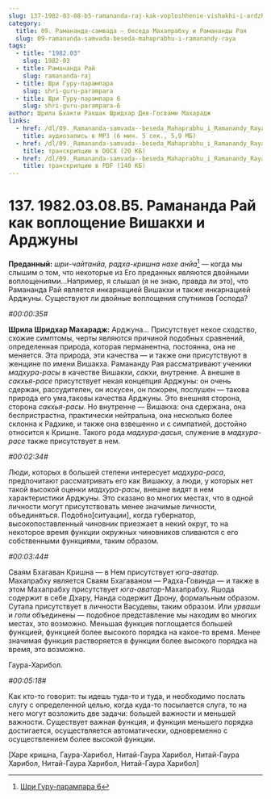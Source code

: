 ```yaml
---
slug: 137-1982-03-08-b5-ramananda-raj-kak-voploshhenie-vishakhi-i-ardzhuny
category:
  title: 09. Рамананда-самвада — беседа Махапрабху и Рамананды Рая
  slug: 09-ramananda-samvada-beseda-mahaprabhu-i-ramanandy-raya
tags:
  - title: "1982.03"
    slug: 1982-03
  - title: Рамананда Рай
    slug: ramananda-raj
  - title: Шри Гуру-парампара
    slug: shri-guru-parampara
  - title: Шри Гуру-парампара 6
    slug: shri-guru-parampara-6
author: Шрила Бхакти Ракшак Шридхар Дев-Госвами Махарадж
links:
  - href: /dl/09._Ramananda-samvada--beseda_Mahaprabhu_i_Ramanandy_Raya/137_1982.03.08.B5_SridharMj_Ramananda_Raj_kak_voploshhenie_Vishakhi_i_Ardzhuny.mp3
    title: аудиозапись в MP3 (6 мин. 5 сек., 5,9 МБ)
  - href: /dl/09._Ramananda-samvada--beseda_Mahaprabhu_i_Ramanandy_Raya/137_1982.03.08.B5_SridharMj_Ramananda_Raj_kak_voploshhenie_Vishakhi_i_Ardzhuny.docx
    title: транскрипцию в DOCX (20 КБ)
  - href: /dl/09._Ramananda-samvada--beseda_Mahaprabhu_i_Ramanandy_Raya/137_1982.03.08.B5_SridharMj_Ramananda_Raj_kak_voploshhenie_Vishakhi_i_Ardzhuny.pdf
    title: транскрипцию в PDF (140 КБ)
---
```


# 137. 1982.03.08.B5. Рамананда Рай как воплощение Вишакхи и Арджуны

**Преданный:** *шри-чайтанйа, радха-кришна нахе анйа*[^_ftn1] — когда мы слышим о том, что некоторые из Его преданных являются двойными воплощениями…Например, я слышал (я не знаю, правда ли это), что Рамананда Рай является инкарнацией Вишакхи и также инкарнацией Арджуны. Существуют ли двойные воплощения спутников Господа?

*#00:00:35#*

**Шрила Шридхар Махарадж:** Арджуна… Присутствует некое сходство, схожие симптомы, черты являются причиной подобных сравнений, определенная природа, которая перманентна, постоянна, она не меняется. Эта природа, эти качества — и также они присутствуют в женщине по имени Вишакха. Рамананду Рая рассматривают ученики *мадхура-расы* в качестве Вишакхи, *сакхи*, внутренне. А внешне в *сакхья-расе* присутствует некая концепция Арджуны: он очень сдержан, рассудителен, он искусен, он покорен, послушен — такова природа его ума,таковы качества Арджуны. Это внешняя сторона, сторона *сакхья-расы*. Но внутренне — Вишакха: она сдержана, она беспристрастна, практически нейтральна, она несколько более склонна к Радхике, и также она взвешенно и с симпатией, достойно относится к Кришне. Такого рода *мадхура-дасья*, служение в *мадхура-расе* также присутствует в нем.

*#00:02:34#*

Люди, которых в большей степени интересует *мадхура-раса*, предпочитают рассматривать его как Вишакху, а люди, у которых нет такой высокой оценки *мадхура-расы*, внешне видят в нем характеристики Арджуны. Это сказано во многих местах, что в одной личности могут присутствовать менее значимые личности, объединяться. Подобно[ситуации], когда губернатор, высокопоставленный чиновник приезжает в некий округ, то на некоторое время функции окружных чиновников сливаются с его собственными функциями, таким образом.

*#00:03:44#*

Сваям Бхагаван Кришна — в Нем присутствует *юга-аватар.* Махапрабху является Сваям Бхагаваном — Радха-Говинда — и также в этом Махапрабху присутствует *юга-аватар*-Махапрабху. Яшода содержит в себе Дхару, Нанда содержит Дрону, формальным образом. Сутапа присутствует в личности Васудевы, таким образом. Или *урваши* и *гопи* объединены — подобное представление мы находим во многих местах, это возможно. Меньшая функция поглощается большей функцией, функцией более высокого порядка на какое-то время. Менее значимая функция растворяется в функции более высокого порядка на время, это возможно.

Гаура-Харибол.

*#00:05:18#*

Как кто-то говорит: ты идешь туда-то и туда, и необходимо послать слугу с определенной целью, когда куда-то посылается слуга, то на него могут возложить две задачи: большей важности и меньшей важности. Существует важная функция, и функция меньшего порядка достигается, осуществляется автоматически, одновременно с осуществлением более высокой функции.

[Харе кришна, Гаура-Харибол, Нитай-Гаура Харибол, Нитай-Гаура Харибол, Нитай-Гаура Харибол, Нитай-Гаура Харибол]



[^_ftn1]: [Шри Гуру-парампара 6](../notes/shri-guru-parampara/shri-guru-parampara-6.md)
